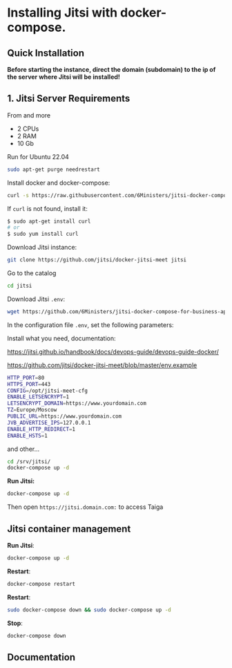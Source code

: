 # Installing Jitsi with docker-compose.

## Quick Installation

**Before starting the instance, direct the domain (subdomain) to the ip of the server where Jitsi will be installed!**

## 1. Jitsi Server Requirements
From and more
- 2 CPUs
- 2 RAM 
- 10 Gb 

Run for Ubuntu 22.04

``` bash
sudo apt-get purge needrestart
```

Install docker and docker-compose:

``` bash
curl -s https://raw.githubusercontent.com/6Ministers/jitsi-docker-compose-for-business-apps/master/setup.sh | sudo bash -s
```

If `curl` is not found, install it:

``` bash
$ sudo apt-get install curl
# or
$ sudo yum install curl
```


Download Jitsi instance:

``` bash
git clone https://github.com/jitsi/docker-jitsi-meet jitsi
```

Go to the catalog
``` bash
cd jitsi
```

Download Jitsi `.env`:
``` bash
wget https://github.com/6Ministers/jitsi-docker-compose-for-business-apps/blob/master/.env
```

In the configuration file `.env`, set the following parameters:

Install what you need, documentation:

https://jitsi.github.io/handbook/docs/devops-guide/devops-guide-docker/

https://github.com/jitsi/docker-jitsi-meet/blob/master/env.example

``` bash
HTTP_PORT=80
HTTPS_PORT=443
CONFIG=/opt/jitsi-meet-cfg
ENABLE_LETSENCRYPT=1
LETSENCRYPT_DOMAIN=https://www.yourdomain.com
TZ=Europe/Moscow
PUBLIC_URL=https://www.yourdomain.com
JVB_ADVERTISE_IPS=127.0.0.1
ENABLE_HTTP_REDIRECT=1
ENABLE_HSTS=1 
```
and other...

``` bash
cd /srv/jitsi/
docker-compose up -d
```

**Run Jitsi:**

``` bash
docker-compose up -d
```

Then open `https://jitsi.domain.com:` to access Taiga


## Jitsi container management

**Run Jitsi**:

``` bash
docker-compose up -d
```

**Restart**:

``` bash
docker-compose restart
```

**Restart**:

``` bash
sudo docker-compose down && sudo docker-compose up -d
```

**Stop**:

``` bash
docker-compose down
```

## Documentation

